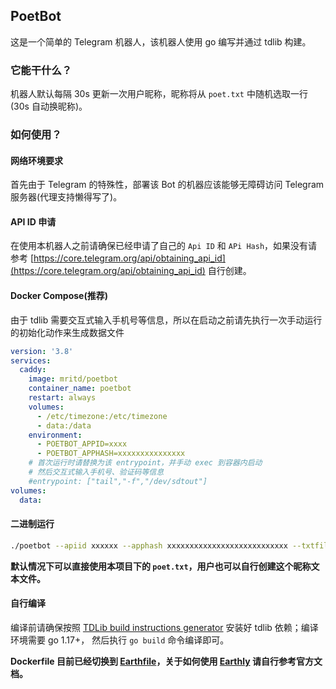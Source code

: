 ## PoetBot

这是一个简单的 Telegram 机器人，该机器人使用 go 编写并通过 tdlib 构建。

### 它能干什么？

机器人默认每隔 30s 更新一次用户昵称，昵称将从 `poet.txt` 中随机选取一行(30s 自动换昵称)。

### 如何使用？

#### 网络环境要求

首先由于 Telegram 的特殊性，部署该 Bot 的机器应该能够无障碍访问 Telegram 服务器(代理支持懒得写了)。

#### API ID 申请

在使用本机器人之前请确保已经申请了自己的 `Api ID` 和 `APi Hash`，如果没有请参考 [https://core.telegram.org/api/obtaining_api_id](https://core.telegram.org/api/obtaining_api_id) 自行创建。

#### Docker Compose(推荐)

由于 tdlib 需要交互式输入手机号等信息，所以在启动之前请先执行一次手动运行的初始化动作来生成数据文件

```yaml
version: '3.8'
services:
  caddy:
    image: mritd/poetbot
    container_name: poetbot
    restart: always
    volumes:
      - /etc/timezone:/etc/timezone
      - data:/data
    environment:
      - POETBOT_APPID=xxxx
      - POETBOT_APPHASH=xxxxxxxxxxxxxxx
    # 首次运行时请替换为该 entrypoint，并手动 exec 到容器内启动
    # 然后交互式输入手机号、验证码等信息
    #entrypoint: ["tail","-f","/dev/sdtout"]
volumes:
  data:
```

#### 二进制运行

```sh
./poetbot --apiid xxxxxx --apphash xxxxxxxxxxxxxxxxxxxxxxxxxxx --txtfile ./poet.txt
```

**默认情况下可以直接使用本项目下的 `poet.txt`，用户也可以自行创建这个昵称文本文件。**

#### 自行编译

编译前请确保按照 [TDLib build instructions generator](https://tdlib.github.io/td/build.html) 安装好 tdlib 依赖；编译环境需要 go 1.17+，
然后执行 `go build` 命令编译即可。

**Dockerfile 目前已经切换到 [Earthfile](https://github.com/mritd/autobuild/blob/main/earthfiles/poetbot/Earthfile)，关于如何使用 [Earthly](https://docs.earthly.dev/) 请自行参考官方文档。**
